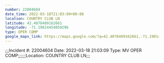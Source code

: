 ```yaml
---
number: 22004604
date_time: 2022-03-18T21:03:09+00:00
location: COUNTRY CLUB LN
latitude: 42.4078489162661
longitude: -71.19814454059296
type: OPER COMP
google_maps_link: https://maps.google.com/?q=42.4078489162661,-71.19814454059296
---
```


;;;Incident #: 22004604  Date: 2022-03-18 21:03:09   Type: MV OPER COMP;;;;;;Location: COUNTRY CLUB LN;;;
